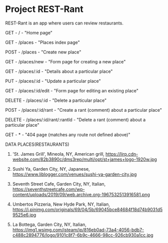 # Project REST-Rant

REST-Rant is an app where users can review restaurants.

GET - / - "Home page"

GET - /places - "Places index page"

POST - /places - "Create new place"

GET - /places/new - "Form page for creating a new place"

GET - /places/:id - "Details about a particular place"

PUT - /places/:id - "Update a particular place"

GET - /places/:id/edit - "Form page for editing an existing place"

DELETE - /places/:id - "Delete a particular place"

POST - /places/:id/rant - "Create a rant (comment) about a particular place"

DELETE - /places/:id/rant/:rantId - "Delete a rant (comment) about a particular place"

GET - * - "404 page (matches any route not defined above)"


DATA PLACES(RESTAURANTS)

1. 'St. James Grill', Mineola, NY, American grill, https://lirp.cdn-website.com/82b3890c/dms3rep/multi/opt/st+james+logo-1920w.jpg

2. Sushi Ya, Garden City, NY, Japanese, https://www.liblogger.com/venues/sushi-ya-garden-city.jpg

3. Seventh Street Cafe, Garden City, NY, Italian, https://seventhstreetcafe.com/wp-content/uploads/2019/09/web.archive.org-1967532513916581.png

4. Umbertos Pizzeria, New Hyde Park, NY, Italian, https://i.pinimg.com/originals/69/04/5b/69045bce84684f18d74b9031d59525e6.jpg

5. La Bottega, Garden City, NY, Italian, https://img1.wsimg.com/isteam/ip/816eb0ad-73a4-4056-bdb7-c488c2894776/logo/9101c8f7-6b9c-4666-98cc-926cb930a1cc.jpg